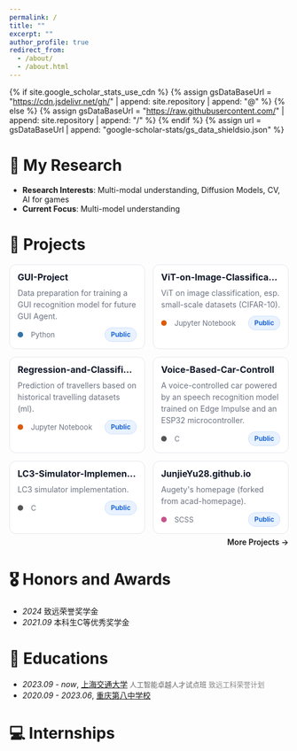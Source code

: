 ```yaml
---
permalink: /
title: ""
excerpt: ""
author_profile: true
redirect_from: 
  - /about/
  - /about.html
---
```


{% if site.google_scholar_stats_use_cdn %}
{% assign gsDataBaseUrl = "https://cdn.jsdelivr.net/gh/" | append: site.repository | append: "@" %}
{% else %}
{% assign gsDataBaseUrl = "https://raw.githubusercontent.com/" | append: site.repository | append: "/" %}
{% endif %}
{% assign url = gsDataBaseUrl | append: "google-scholar-stats/gs_data_shieldsio.json" %}

<span class='anchor' id='about-me'></span>

<!-- Lorem ipsum dolor sit amet, consectetur adipiscing elit. Vivamus ornare aliquet ipsum, ac tempus justo dapibus sit amet. Suspendisse condimentum, libero vel tempus mattis, risus risus vulputate libero, elementum fermentum mi neque vel nisl. Maecenas facilisis maximus dignissim. Curabitur mattis vulputate dui, tincidunt varius libero luctus eu. Mauris mauris nulla, scelerisque eget massa id, tincidunt congue felis. Sed convallis tempor ipsum rhoncus viverra. Pellentesque nulla orci, accumsan volutpat fringilla vitae, maximus sit amet tortor. Aliquam ultricies odio ut volutpat scelerisque. Donec nisl nisl, porttitor vitae pharetra quis, fringilla sed mi. Fusce pretium dolor ut aliquam consequat. Cras volutpat, tellus accumsan mattis molestie, nisl lacus tempus massa, nec malesuada tortor leo vel quam. Aliquam vel ex consectetur, vehicula leo nec, efficitur eros. Donec convallis non urna quis feugiat.

My research interest includes neural machine translation and computer vision. I have published more than 100 papers at the top international AI conferences with total <a href='https://scholar.google.com/citations?user=DhtAFkwAAAAJ'>google scholar citations <strong><span id='total_cit'>260000+</span></strong></a> (You can also use google scholar badge <a href='https://scholar.google.com/citations?user=DhtAFkwAAAAJ'><img src="https://img.shields.io/endpoint?url={{ url | url_encode }}&logo=Google%20Scholar&labelColor=f6f6f6&color=9cf&style=flat&label=citations"></a>). -->


<!--
# 🔥 News
- *2022.02*: &nbsp;🎉🎉 Lorem ipsum dolor sit amet, consectetur adipiscing elit. Vivamus ornare aliquet ipsum, ac tempus justo dapibus sit amet. 
- *2022.02*: &nbsp;🎉🎉 Lorem ipsum dolor sit amet, consectetur adipiscing elit. Vivamus ornare aliquet ipsum, ac tempus justo dapibus sit amet. 
-->

<!-- 
# 📝 Publications 
<div class='paper-box'><div class='paper-box-image'><div><div class="badge">CVPR 2016</div><img src='images/500x300.png' alt="sym" width="100%"></div></div>
<div class='paper-box-text' markdown="1">

[Deep Residual Learning for Image Recognition](https://openaccess.thecvf.com/content_cvpr_2016/papers/He_Deep_Residual_Learning_CVPR_2016_paper.pdf)

**Kaiming He**, Xiangyu Zhang, Shaoqing Ren, Jian Sun

[**Project**](https://scholar.google.com/citations?view_op=view_citation&hl=zh-CN&user=DhtAFkwAAAAJ&citation_for_view=DhtAFkwAAAAJ:ALROH1vI_8AC) <strong><span class='show_paper_citations' data='DhtAFkwAAAAJ:ALROH1vI_8AC'></span></strong>
- Lorem ipsum dolor sit amet, consectetur adipiscing elit. Vivamus ornare aliquet ipsum, ac tempus justo dapibus sit amet. 
</div>
</div>

- [Lorem ipsum dolor sit amet, consectetur adipiscing elit. Vivamus ornare aliquet ipsum, ac tempus justo dapibus sit amet](https://github.com), A, B, C, **CVPR 2020** --> 

# 🔬 My Research
<!-- 在这里添加您的研究方向和兴趣 -->
- **Research Interests**: Multi-modal understanding, Diffusion Models, CV, AI for games
- **Current Focus**: Multi-model understanding
<!-- - **Collaborations**: Lorem ipsum dolor sit amet, consectetur adipiscing elit. Vivamus ornare aliquet ipsum, ac tempus justo dapibus sit amet. -->

# 📂 Projects

<style>
/* ===== Refined pinned cards (no overflow, compact) ===== */
.projects-grid{
  display: grid;
  grid-template-columns: repeat(2, minmax(0, 1fr));
  gap: 14px;
  margin: 12px 0 6px;
}
@media (max-width: 820px){ .projects-grid{ grid-template-columns: 1fr; gap: 12px; } }

:root{
  --pj-card-bg:#fff; --pj-card-bd:#e5e7eb; --pj-card-tx:#111827; --pj-muted:#6b7280;
  --pj-hover-bd:#d1d5db; --pj-shadow:0 6px 20px rgba(17,24,39,.06);
  --pj-badge-bg:#e9f2ff; --pj-badge-tx:#0b5bd3; --pj-badge-bd:#cfe0ff;
  --pj-badge-bg-private:#ffeceb; --pj-badge-tx-private:#cf222e; --pj-badge-bd-private:#ffd3d0;
}
@media (prefers-color-scheme: dark){
  :root{
    --pj-card-bg:#0d1117; --pj-card-bd:#30363d; --pj-card-tx:#c9d1d9; --pj-muted:#8b949e;
    --pj-hover-bd:#3d444d; --pj-shadow:none;
    --pj-badge-bg:rgba(56,139,253,.18); --pj-badge-tx:#58a6ff; --pj-badge-bd:rgba(56,139,253,.3);
    --pj-badge-bg-private:rgba(255,129,130,.18); --pj-badge-tx-private:#ffa3a5; --pj-badge-bd-private:rgba(255,129,130,.3);
  }
}

.project-card{
  border:1px solid var(--pj-card-bd); background:var(--pj-card-bg); color:var(--pj-card-tx);
  border-radius:12px; padding:12px 14px; transition:border-color .18s, transform .12s, box-shadow .2s;
  display:flex; flex-direction:column; gap:8px;
}
.project-card:hover{ border-color:var(--pj-hover-bd); transform:translateY(-2px); box-shadow:var(--pj-shadow); }

.project-title{ font-size:16px; font-weight:700; line-height:1.25; margin:0; white-space:nowrap; overflow:hidden; text-overflow:ellipsis; }
.project-title a{ color:inherit; text-decoration:none; }
.project-title a:hover{ text-decoration:underline; }

.project-desc{ color:var(--pj-muted); font-size:14px; line-height:1.5; margin:0; }

.project-meta{
  display:flex; align-items:center; gap:14px; font-size:13px; color:var(--pj-muted); margin-top:2px;
}
.meta-left{ display:inline-flex; align-items:center; gap:8px; }
.lang-dot{ width:10px; height:10px; border-radius:50%; display:inline-block; margin-right:6px; vertical-align:-1px; }

.meta-right{ margin-left:auto; }
.pj-badge{
  display:inline-block;
  font-size:12px; line-height:1; padding:6px 10px; border-radius:999px;
  background:var(--pj-badge-bg); color:var(--pj-badge-tx); border:1px solid var(--pj-badge-bd);
  font-weight:600; white-space:nowrap; vertical-align:middle;
}
.pj-badge.pj-private{ background:var(--pj-badge-bg-private); color:var(--pj-badge-tx-private); border-color:var(--pj-badge-bd-private); }

.more-projects{ margin-top:6px; text-align:right; }
.more-projects a{ font-weight:600; text-decoration:none; }
.more-projects a:hover{ text-decoration:underline; }
</style>

<div class="projects-grid">

  <!-- 1 -->
  <div class="project-card">
    <h3 class="project-title"><a href="https://github.com/JunjieYu28/GUI-Project" target="_blank" rel="noopener">GUI-Project</a></h3>
    <p class="project-desc">Data preparation for training a GUI recognition model for future GUI Agent.</p>
    <div class="project-meta">
      <span class="meta-left"><span class="lang-dot" style="background:#3572A5"></span>Python</span>
      <span class="meta-right"><span class="pj-badge">Public</span></span>
    </div>
  </div>

  <!-- 2 -->
  <div class="project-card">
    <h3 class="project-title"><a href="https://github.com/JunjieYu28/ViT-on-Image-Classification" target="_blank" rel="noopener">ViT-on-Image-Classification</a></h3>
    <p class="project-desc">ViT on image classification, esp. small-scale datasets (CIFAR-10).</p>
    <div class="project-meta">
      <span class="meta-left"><span class="lang-dot" style="background:#DA5B0B"></span>Jupyter Notebook</span>
      <span class="meta-right"><span class="pj-badge">Public</span></span>
    </div>
  </div>

  <!-- 3 -->
  <div class="project-card">
    <h3 class="project-title"><a href="https://github.com/JunjieYu28/Regression-and-Classification-Prediction-of-Travellers" target="_blank" rel="noopener">Regression-and-Classification-Prediction-of-Travellers</a></h3>
    <p class="project-desc">Prediction of travellers based on historical travelling datasets (ml).</p>
    <div class="project-meta">
      <span class="meta-left"><span class="lang-dot" style="background:#DA5B0B"></span>Jupyter Notebook</span>
      <span class="meta-right"><span class="pj-badge">Public</span></span>
    </div>
  </div>

  <!-- 4 -->
  <div class="project-card">
    <h3 class="project-title"><a href="https://github.com/JunjieYu28/Voice-Based-Car-Controll" target="_blank" rel="noopener">Voice-Based-Car-Controll</a></h3>
    <p class="project-desc">A voice-controlled car powered by an speech recognition model trained on Edge Impulse and an ESP32 microcontroller.</p>
    <div class="project-meta">
      <span class="meta-left"><span class="lang-dot" style="background:#555"></span>C</span>
      <span class="meta-right"><span class="pj-badge">Public</span></span>
    </div>
  </div>

  <!-- 5 -->
  <div class="project-card">
    <h3 class="project-title"><a href="https://github.com/JunjieYu28/LC3-Simulator-Implementation" target="_blank" rel="noopener">LC3-Simulator-Implementation</a></h3>
    <p class="project-desc">LC3 simulator implementation.</p>
    <div class="project-meta">
      <span class="meta-left"><span class="lang-dot" style="background:#555"></span>C</span>
      <span class="meta-right"><span class="pj-badge">Public</span></span>
    </div>
  </div>

  <!-- 6 -->
  <div class="project-card">
    <h3 class="project-title"><a href="https://github.com/JunjieYu28/JunjieYu28.github.io" target="_blank" rel="noopener">JunjieYu28.github.io</a></h3>
    <p class="project-desc">Augety's homepage (forked from acad-homepage).</p>
    <div class="project-meta">
      <span class="meta-left"><span class="lang-dot" style="background:#c6538c"></span>SCSS</span>
      <span class="meta-right"><span class="pj-badge">Public</span></span>
    </div>
  </div>

</div>

<div class="more-projects">
  <a href="https://github.com/JunjieYu28?tab=repositories" target="_blank" rel="noopener">More Projects →</a>
</div>




# 🎖 Honors and Awards
- *2024* 致远荣誉奖学金 
- *2021.09* 本科生C等优秀奖学金

# 📖 Educations
- *2023.09 - now*, <a href="https://www.sjtu.edu.cn/" target="_blank" rel="noopener">上海交通大学</a> <span style="font-size: 0.9em; color: #666;">人工智能卓越人才试点班</span> <span style="font-size: 0.9em; color: #888;">致远工科荣誉计划</span>
- *2020.09 - 2023.06*, <a href="https://cqbz.cn/" target="_blank" rel="noopener">重庆第八中学校</a>
  
<!--
# 💬 Invited Talks
 - *2021.06*, Lorem ipsum dolor sit amet, consectetur adipiscing elit. Vivamus ornare aliquet ipsum, ac tempus justo dapibus sit amet. 
- *2021.03*, Lorem ipsum dolor sit amet, consectetur adipiscing elit. Vivamus ornare aliquet ipsum, ac tempus justo dapibus sit amet.  \| [\[video\]](https://github.com/) -->

# 💻 Internships
<!-- - *2019.05 - 2020.02*, [Lorem](https://github.com/), China. -->
